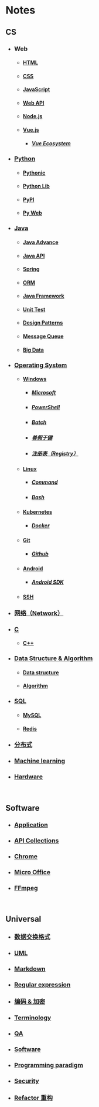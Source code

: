 # Notes  
## CS  
- ### Web  
  - #### [HTML](/CS/HTML.md)  
  - #### [CSS](/CS/CSS.md)  
  - #### [JavaScript](/CS/JavaScript.md)  
  - #### [Web API](/CS/Web%20API.md)  
  - #### [Node.js](/CS/Node.js.md)  
  - #### [Vue.js](/CS/Vue.js.md)  
    - ##### [Vue Ecosystem](/CS/Vue%20Ecosystem.md)  
- ### [Python](/CS/Python.md)  
  - #### [Pythonic](/CS/Pythonic.md)  
  - #### [Python Lib](/CS/Python%20Lib.md)  
  - #### [PyPI](/CS/PyPI.md)  
  - #### [Py Web](/CS/Py%20Web.md)  
- ### [Java](/CS/Java.md)  
  - #### [Java Advance](/CS/Java%20Advance.md)  
  - #### [Java API](/CS/Java%20API.md)  
  - #### [Spring](/CS/Spring.md)  
  - #### [ORM](/CS/ORM.md)  
  - #### [Java Framework](/CS/Java%20Framework.md)  
  - #### [Unit Test](/CS/Unit%20Test.md)  
  - #### [Design Patterns](/CS/Design%20Patterns.md)  
  - #### [Message Queue](/CS/Message%20Queue.md)  
  - #### [Big Data](/CS/Big%20Data.md)  
- ### [Operating System](/CS/Operating%20System.md)  
  - #### [Windows](/CS/Windows.md)  
    - ##### [Microsoft](/CS/Microsoft.md)  
    - ##### [PowerShell](/CS/PowerShell.md)  
    - ##### [Batch](/CS/Batch.md)  
    - ##### [善假于键](/CS/%E5%96%84%E5%81%87%E4%BA%8E%E9%94%AE.md)  
    - ##### [注册表（Registry）](/CS/%E6%B3%A8%E5%86%8C%E8%A1%A8%EF%BC%88Registry%EF%BC%89.md)  
  - #### [Linux](/CS/Linux.md)  
    - ##### [Command](/CS/Command.md)  
    - ##### [Bash](/CS/Bash.md)  
  - #### [Kubernetes](/CS/Kubernetes.md)  
    - ##### [Docker](/CS/Docker.md)  
  - #### [Git](/CS/Git.md)  
    - ##### [Github](/CS/Github.md)  
  - #### [Android](/CS/Android.md)  
    - ##### [Android SDK](/CS/Android%20SDK.md)  
  - #### [SSH](/CS/SSH.md)  
- ### [网络（Network）](/CS/%E7%BD%91%E7%BB%9C%EF%BC%88Network%EF%BC%89.md)  
- ### [C](/CS/C.md)  
  - #### [C++](/CS/C%2B%2B.md)  
- ### [Data Structure & Algorithm](/CS/Data%20Structure%20%26%20Algorithm.md)  
  - #### [Data structure](/CS/Data%20structure.md)  
  - #### [Algorithm](/CS/Algorithm.md)  
- ### [SQL](/CS/SQL.md)  
  - #### [MySQL](/CS/MySQL.md)  
  - #### [Redis](/CS/Redis.md)  
- ### [分布式](/CS/%E5%88%86%E5%B8%83%E5%BC%8F.md)  
- ### [Machine learning](/CS/Machine%20learning.md)  
- ### [Hardware](/CS/Hardware.md)  

  <br />  
## Software  
- ### [Application](/Software/Application.md)  
- ### [API Collections](/Software/API%20Collections.md)  
- ### [Chrome](/Software/Chrome.md)  
- ### [Micro Office](/Software/Micro%20Office.md)  
- ### [FFmpeg](/Software/FFmpeg.md)  

  <br />  
## Universal  
- ### [数据交换格式](/Universal/%E6%95%B0%E6%8D%AE%E4%BA%A4%E6%8D%A2%E6%A0%BC%E5%BC%8F.md)  
- ### [UML](/Universal/UML.md)  
- ### [Markdown](/Universal/Markdown.md)  
- ### [Regular expression](/Universal/Regular%20expression.md)  
- ### [编码 & 加密](/Universal/%E7%BC%96%E7%A0%81%20%26%20%E5%8A%A0%E5%AF%86.md)  
- ### [Terminology](/Universal/Terminology.md)  
- ### [QA](/Universal/QA.md)  
- ### [Software](/Universal/Software.md)  
- ### [Programming paradigm](/Universal/Programming%20paradigm.md)  
- ### [Security](/Universal/Security.md)  
- ### [Refactor 重构](/Universal/Refactor%20%E9%87%8D%E6%9E%84.md)  

  <br />  
